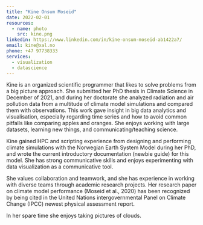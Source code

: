 ```yaml
---
title: "Kine Onsum Moseid"
date: 2022-02-01
resources:
  - name: photo
    src: kine.png
linkedin: https://www.linkedin.com/in/kine-onsum-moseid-ab1422a7/
email: kine@xal.no
phone: +47 97738333
services:
  - visualization
  - datascience
---
```


Kine is an organized scientific programmer that likes to solve problems from a big picture approach. She submitted her PhD thesis in Climate Science in December of 2021, and during her doctorate she analyzed radiation and air pollution data from a multitude of climate model simulations and compared them with observations. This work gave insight in big data analytics and visualisation, especially regarding time series and how to avoid common pitfalls like comparing apples and oranges. She enjoys working with large datasets, learning new things, and communicating/teaching science. 

<!--more-->

Kine gained HPC and scripting experience from designing and performing climate simulations with the Norwegian Earth System Model during her PhD, and wrote the current introductory documentation (newbie guide) for this model.
She has strong communicative skills and enjoys experimenting with data visualization as a communicative tool. 

She values collaboration and teamwork, and she has experience in working with diverse teams through academic research projects.
Her research paper on climate model performance (Moseid et al., 2020) has been recognized by being cited in the United Nations intergovernmental Panel on Climate Change (IPCC) newest physical assessment report.

In her spare time she enjoys taking pictures of clouds. 